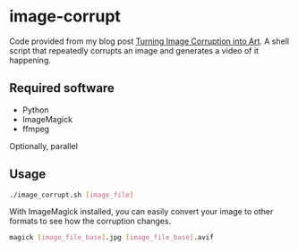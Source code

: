 # image-corrupt

Code provided from my blog post [Turning Image Corruption into Art](https://arhan.sh/blog/turning-image-corruption-into-art/). A shell script that repeatedly corrupts an image and generates a video of it happening.

## Required software

- Python
- ImageMagick
- ffmpeg

Optionally, parallel

## Usage

```bash
./image_corrupt.sh [image_file]
```

With ImageMagick installed, you can easily convert your image to other formats to see how the corruption changes.

```bash
magick [image_file_base].jpg [image_file_base].avif
```
